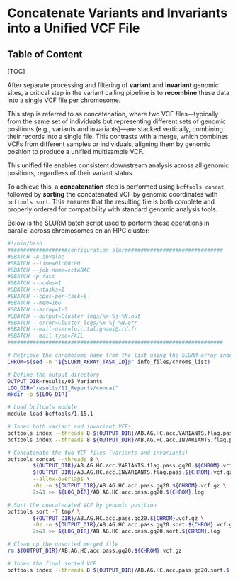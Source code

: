 # Concatenate Variants and Invariants into a Unified VCF File

<h2 class="no-toc">Table of Content</h2>

[TOC]

After separate processing and filtering of **variant** and **invariant** genomic sites, a critical step in the variant calling pipeline is to **recombine** these data into a single VCF file per chromosome. 

This step is referred to as concatenation, where two VCF files—typically from the same set of individuals but representing different sets of genomic positions (e.g., variants and invariants)—are stacked vertically, combining their records into a single file. This contrasts with a merge, which combines VCFs from different samples or individuals, aligning them by genomic position to produce a unified multisample VCF. 

This unified file enables consistent downstream analysis across all genomic positions, regardless of their variant status. 

To achieve this, a **concatenation** step is performed using `bcftools concat`, followed by **sorting** the concatenated VCF by genomic coordinates with `bcftools sort`. This ensures that the resulting file is both complete and properly ordered for compatibility with standard genomic analysis tools.

Below is the SLURM batch script used to perform these operations in parallel across chromosomes on an HPC cluster:

```bash linenums="1"
#!/bin/bash
###################configuration slurm##############################
#SBATCH -A invalbo
#SBATCH --time=01:00:00
#SBATCH --job-name=cctABAG
#SBATCH -p fast
#SBATCH --nodes=1
#SBATCH --ntasks=1
#SBATCH --cpus-per-task=8
#SBATCH --mem=16G
#SBATCH --array=1-5
#SBATCH --output=Cluster_logs/%x-%j-%N.out
#SBATCH --error=Cluster_logs/%x-%j-%N.err
#SBATCH --mail-user=loic.talignani@ird.fr
#SBATCH --mail-type=FAIL
####################################################################

# Retrieve the chromosome name from the list using the SLURM array index
CHROM=$(sed -n "${SLURM_ARRAY_TASK_ID}p" info_files/chroms_list)

# Define the output directory
OUTPUT_DIR=results/05_Variants
LOG_DIR="results/11_Reports/concat"
mkdir -p ${LOG_DIR}

# Load bcftools module
module load bcftools/1.15.1

# Index both variant and invariant VCFs
bcftools index --threads 8 ${OUTPUT_DIR}/AB.AG.HC.acc.VARIANTS.flag.pass.gq20.${CHROM}.vcf.gz
bcftools index --threads 8 ${OUTPUT_DIR}/AB.AG.HC.acc.INVARIANTS.flag.pass.${CHROM}.vcf.gz

# Concatenate the two VCF files (variants and invariants)
bcftools concat --threads 8 \
        ${OUTPUT_DIR}/AB.AG.HC.acc.VARIANTS.flag.pass.gq20.${CHROM}.vcf.gz \
        ${OUTPUT_DIR}/AB.AG.HC.acc.INVARIANTS.flag.pass.${CHROM}.vcf.gz \
        --allow-overlaps \
        -Oz -o ${OUTPUT_DIR}/AB.AG.HC.acc.pass.gq20.${CHROM}.vcf.gz \
        2>&1 >> ${LOG_DIR}/AB.AG.HC.acc.pass.gq20.${CHROM}.log

# Sort the concatenated VCF by genomic position
bcftools sort -T tmp/ \
        ${OUTPUT_DIR}/AB.AG.HC.acc.pass.gq20.${CHROM}.vcf.gz \
        -Oz -o ${OUTPUT_DIR}/AB.AG.HC.acc.pass.gq20.sort.${CHROM}.vcf.gz \
        2>&1 >> ${LOG_DIR}/AB.AG.HC.acc.pass.gq20.sort.${CHROM}.log

# Clean up the unsorted merged file
rm ${OUTPUT_DIR}/AB.AG.HC.acc.pass.gq20.${CHROM}.vcf.gz

# Index the final sorted VCF
bcftools index --threads 8 ${OUTPUT_DIR}/AB.AG.HC.acc.pass.gq20.sort.${CHROM}.vcf.gz
```


